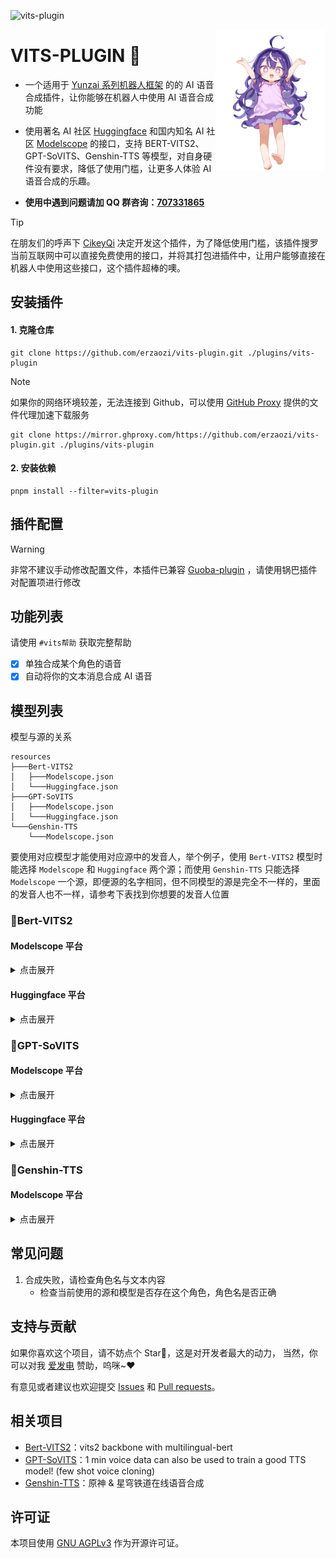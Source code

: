 ![vits-plugin](https://socialify.git.ci/erzaozi/vits-plugin/image?description=1&font=Raleway&forks=1&issues=1&language=1&name=1&owner=1&pattern=Circuit%20Board&pulls=1&stargazers=1&theme=Auto)

<img decoding="async" align=right src="resources/readme/girl.png" width="35%">

# VITS-PLUGIN 🍇

- 一个适用于 [Yunzai 系列机器人框架](https://github.com/yhArcadia/Yunzai-Bot-plugins-index) 的的 AI 语音合成插件，让你能够在机器人中使用 AI 语音合成功能

- 使用著名 AI 社区 [Huggingface](https://huggingface.co/) 和国内知名 AI 社区 [Modelscope](https://www.modelscope.cn/) 的接口，支持 BERT-VITS2、GPT-SoVITS、Genshin-TTS 等模型，对自身硬件没有要求，降低了使用门槛，让更多人体验 AI 语音合成的乐趣。

- **使用中遇到问题请加 QQ 群咨询：[707331865](https://qm.qq.com/q/TXTIS9KhO2)**

> [!TIP]
> 在朋友们的呼声下 [CikeyQi](https://github.com/CikeyQi) 决定开发这个插件，为了降低使用门槛，该插件搜罗当前互联网中可以直接免费使用的接口，并将其打包进插件中，让用户能够直接在机器人中使用这些接口，这个插件超棒的噢。

## 安装插件

#### 1. 克隆仓库

```
git clone https://github.com/erzaozi/vits-plugin.git ./plugins/vits-plugin
```

> [!NOTE]
> 如果你的网络环境较差，无法连接到 Github，可以使用 [GitHub Proxy](https://mirror.ghproxy.com/) 提供的文件代理加速下载服务
>
> ```
> git clone https://mirror.ghproxy.com/https://github.com/erzaozi/vits-plugin.git ./plugins/vits-plugin
> ```

#### 2. 安装依赖

```
pnpm install --filter=vits-plugin
```

## 插件配置

> [!WARNING]
> 非常不建议手动修改配置文件，本插件已兼容 [Guoba-plugin](https://github.com/guoba-yunzai/guoba-plugin) ，请使用锅巴插件对配置项进行修改

## 功能列表

请使用 `#vits帮助` 获取完整帮助

- [x] 单独合成某个角色的语音
- [x] 自动将你的文本消息合成 AI 语音

## 模型列表

模型与源的关系

```
resources
├───Bert-VITS2
│   ├───Modelscope.json
│   └───Huggingface.json
├───GPT-SoVITS
│   ├───Modelscope.json
│   └───Huggingface.json
└───Genshin-TTS
    └───Modelscope.json
```

要使用对应模型才能使用对应源中的发音人，举个例子，使用 `Bert-VITS2` 模型时能选择 `Modelscope` 和 `Huggingface` 两个源；而使用 `Genshin-TTS` 只能选择 `Modelscope` 一个源，即便源的名字相同，但不同模型的源是完全不一样的，里面的发音人也不一样，请参考下表找到你想要的发音人位置

### 🍉Bert-VITS2

#### Modelscope 平台

<details><summary>点击展开</summary>

|                                         模型名称                                         |                                           模型名称                                           |                                           模型名称                                            |                                            模型名称                                             |
| :--------------------------------------------------------------------------------------: | :------------------------------------------------------------------------------------------: | :-------------------------------------------------------------------------------------------: | :---------------------------------------------------------------------------------------------: |
|     [AI 陈泽（中日英）](https://www.modelscope.cn/studios/xzjosh/Ze-Bert-VITS2-2.3)      | [AI 星瞳（坏女人）（中日英）](https://www.modelscope.cn/studios/xzjosh/badXT-Bert-VITS2-2.3) |    [AI 梅西 2.0（中日英）](https://www.modelscope.cn/studios/xzjosh/Messi-Bert-VITS2-2.3)     |     [AI 珈乐 2.0（中日英）](https://www.modelscope.cn/studios/xzjosh/Carol-Bert-VITS2-2.3)      |
|  [AI 乃琳 2.0（中日英）](https://www.modelscope.cn/studios/xzjosh/Queen-Bert-VITS2-2.3)  |   [AI 七海 2.0（中日英）](https://www.modelscope.cn/studios/xzjosh/Nana7mi-Bert-VITS2-2.3)   | [AI 塔菲 2.0 重制版（中日英）](https://www.modelscope.cn/studios/xzjosh/Taffy-Bert-VITS2-2.3) | [AI 东雪莲 2.0 重制版（中日英）](https://www.modelscope.cn/studios/xzjosh/Azuma-Bert-VITS2-2.3) |
| [AI 奶绿 2.0（中日英）](https://www.modelscope.cn/studios/xzjosh/LAPLACE-Bert-VITS2-2.3) |    [AI 尼奈 2.0（中日英）](https://www.modelscope.cn/studios/xzjosh/nine-Bert-VITS2-2.3)     |     [AI 科比 2.0（中日英）](https://www.modelscope.cn/studios/xzjosh/Kobe-Bert-VITS2-2.3)     |     [AI 嘉然 2.0（中日英）](https://www.modelscope.cn/studios/xzjosh/Diana-Bert-VITS2-2.3)      |
|   [AI 丁真 2.0（中日英）](https://www.modelscope.cn/studios/xzjosh/DZ-Bert-VITS2-2.3)    |  [AI 丁真 2.0（备用 1）](https://www.modelscope.cn/studios/xzjosh/dingzhen-Bert-VITS2-2.3)   |    [AI 丁真 2.0（备用 2）](https://www.modelscope.cn/studios/xzjosh/DZhen-Bert-VITS2-2.3)     |      [AI 炫神 2.0（中日英）](https://www.modelscope.cn/studios/xzjosh/Xuan-Bert-VITS2-2.3)      |
|  [AI 电棍 2.0（中日英）](https://www.modelscope.cn/studios/xzjosh/otto-Bert-VITS2-2.3)   |    [AI 阿梓 2.0（中日英）](https://www.modelscope.cn/studios/xzjosh/Azusa-Bert-VITS2-2.3)    |   [AI 东雪莲 2.0（中日英）](https://www.modelscope.cn/studios/xzjosh/Azuma-Bert-VITS2.0.2)    |     [AI 塔菲 2.0（中日英）](https://www.modelscope.cn/studios/xzjosh/Taffy-Bert-VITS2.0.2)      |
|    [AI 星瞳 2.0（中日英）](https://www.modelscope.cn/studios/xzjosh/2568-Bert-VITS2)     |      [AI 孙笑川 2.0（中日英）](https://www.modelscope.cn/studios/xzjosh/SXC-Bert-VITS2)      |             [AI 塔菲](https://www.modelscope.cn/studios/xzjosh/Taffy-Bert-VITS2)              |           [AI 小菲](https://www.modelscope.cn/studios/xzjosh/LittleTaffy-Bert-VITS2)            |
|          [AI 东雪莲](https://www.modelscope.cn/studios/xzjosh/Azuma-Bert-VITS2)          |            [AI 奶绿](https://www.modelscope.cn/studios/xzjosh/LAPLACE-Bert-VITS2)            |             [AI 尼奈](https://www.modelscope.cn/studios/xzjosh/nine1-Bert-VITS2)              |              [AI 珈乐](https://www.modelscope.cn/studios/xzjosh/Carol-Bert-VITS2)               |
|           [AI 电棍](https://www.modelscope.cn/studios/xzjosh/otto-Bert-VITS2)            |            [AI 七海](https://www.modelscope.cn/studios/xzjosh/Nana7mi-Bert-VITS2)            |             [AI 阿梓](https://www.modelscope.cn/studios/xzjosh/Azusa-Bert-VITS2)              |             [AI 星瞳](https://www.modelscope.cn/studios/xzjosh/XingTong-Bert-VITS2)             |
|            [AI 向晚](https://www.modelscope.cn/studios/xzjosh/Ava-Bert-VITS2)            |             [AI 嘉然](https://www.modelscope.cn/studios/xzjosh/Diana-Bert-VITS2)             |             [AI 剑魔](https://www.modelscope.cn/studios/xzjosh/Aatrox-Bert-VITS2)             |              [AI 乃琳](https://www.modelscope.cn/studios/xzjosh/Eileen-Bert-VITS2)              |
|           [AI 贝拉](https://www.modelscope.cn/studios/xzjosh/Bella-Bert-VITS2)           |            [AI 扇宝](https://www.modelscope.cn/studios/xzjosh/ShanBao-Bert-VITS2)            |             [AI 恬豆](https://www.modelscope.cn/studios/xzjosh/Bekki-Bert-VITS2)              |              [AI 黑桃影](https://www.modelscope.cn/studios/xzjosh/Echo-Bert-VITS2)              |
|          [AI 卖卖](https://www.modelscope.cn/studios/xzjosh/maimai-Bert-VITS2)           |             [AI 鹿鸣](https://www.modelscope.cn/studios/xzjosh/Lumi-Bert-VITS2)              |            [AI 文静](https://www.modelscope.cn/studios/xzjosh/Wenjing-Bert-VITS2)             |                                                                                                 |

</details>

#### Huggingface 平台

<details><summary>点击展开</summary>

|                                         模型名称                                         |                                         模型名称                                          |                                          模型名称                                           |                                       模型名称                                       |
| :--------------------------------------------------------------------------------------: | :---------------------------------------------------------------------------------------: | :-----------------------------------------------------------------------------------------: | :----------------------------------------------------------------------------------: |
| [AI 星瞳（坏女人）（中日英）](https://huggingface.co/spaces/XzJosh/badXT-Bert-VITS2-2.3) |    [AI 梅西 2.0（中日英）](https://huggingface.co/spaces/XzJosh/Messi-Bert-VITS2-2.3)     |     [AI 珈乐 2.0（中日英）](https://huggingface.co/spaces/XzJosh/Carol-Bert-VITS2-2.3)      |  [AI 乃琳 2.0（中日英）](https://huggingface.co/spaces/XzJosh/Queen-Bert-VITS2-2.3)  |
|   [AI 七海 2.0（中日英）](https://huggingface.co/spaces/XzJosh/Nana7mi-Bert-VITS2-2.3)   | [AI 塔菲 2.0 重制版（中日英）](https://huggingface.co/spaces/XzJosh/Taffy-Bert-VITS2-2.3) | [AI 东雪莲 2.0 重制版（中日英）](https://huggingface.co/spaces/XzJosh/Azuma-Bert-VITS2-2.3) | [AI 奶绿 2.0（中日英）](https://huggingface.co/spaces/XzJosh/LAPLACE-Bert-VITS2-2.3) |
|    [AI 尼奈 2.0（中日英）](https://huggingface.co/spaces/XzJosh/nine-Bert-VITS2-2.3)     |     [AI 科比 2.0（中日英）](https://huggingface.co/spaces/XzJosh/Kobe-Bert-VITS2-2.3)     |     [AI 嘉然 2.0（中日英）](https://huggingface.co/spaces/XzJosh/Diana-Bert-VITS2-2.3)      |   [AI 丁真 2.0（中日英）](https://huggingface.co/spaces/XzJosh/DZ-Bert-VITS2-2.3)    |
|    [AI 炫神 2.0（中日英）](https://huggingface.co/spaces/XzJosh/Xuan-Bert-VITS2-2.3)     |     [AI 电棍 2.0（中日英）](https://huggingface.co/spaces/XzJosh/otto-Bert-VITS2-2.3)     |     [AI 阿梓 2.0（中日英）](https://huggingface.co/spaces/XzJosh/Azusa-Bert-VITS2-2.3)      | [AI 东雪莲 2.0（中日英）](https://huggingface.co/spaces/XzJosh/Azuma-Bert-VITS2.0.2) |
|    [AI 塔菲 2.0（中日英）](https://huggingface.co/spaces/XzJosh/Taffy-Bert-VITS2.0.2)    |       [AI 星瞳 2.0（中日英）](https://huggingface.co/spaces/XzJosh/2568-Bert-VITS2)       |       [AI 孙笑川 2.0（中日英）](https://huggingface.co/spaces/XzJosh/Sun-Bert-VITS2)        |           [AI 塔菲](https://huggingface.co/spaces/XzJosh/Taffy-Bert-VITS2)           |
|          [AI 小菲](https://huggingface.co/spaces/XzJosh/LittleTaffy-Bert-VITS2)          |            [AI 东雪莲](https://huggingface.co/spaces/XzJosh/Azuma-Bert-VITS2)             |             [AI 奶绿](https://huggingface.co/spaces/XzJosh/LAPLACE-Bert-VITS2)              |           [AI 尼奈](https://huggingface.co/spaces/XzJosh/nine1-Bert-VITS2)           |
|             [AI 珈乐](https://huggingface.co/spaces/XzJosh/Carol-Bert-VITS2)             |              [AI 电棍](https://huggingface.co/spaces/XzJosh/otto-Bert-VITS2)              |             [AI 七海](https://huggingface.co/spaces/XzJosh/Nana7mi-Bert-VITS2)              |           [AI 阿梓](https://huggingface.co/spaces/XzJosh/Azusa-Bert-VITS2)           |
|           [AI 星瞳](https://huggingface.co/spaces/XzJosh/XingTong-Bert-VITS2)            |              [AI 向晚](https://huggingface.co/spaces/XzJosh/Ava-Bert-VITS2)               |              [AI 嘉然](https://huggingface.co/spaces/XzJosh/Diana-Bert-VITS2)               |          [AI 剑魔](https://huggingface.co/spaces/XzJosh/Aatrox-Bert-VITS2)           |
|            [AI 乃琳](https://huggingface.co/spaces/XzJosh/Eileen-Bert-VITS2)             |             [AI 贝拉](https://huggingface.co/spaces/XzJosh/Bella-Bert-VITS2)              |             [AI 扇宝](https://huggingface.co/spaces/XzJosh/ShanBao-Bert-VITS2)              |           [AI 恬豆](https://huggingface.co/spaces/XzJosh/Bekki-Bert-VITS2)           |
|            [AI 黑桃影](https://huggingface.co/spaces/XzJosh/Echo-Bert-VITS2)             |             [AI 卖卖](https://huggingface.co/spaces/XzJosh/maimai-Bert-VITS2)             |               [AI 鹿鸣](https://huggingface.co/spaces/XzJosh/Lumi-Bert-VITS2)               |          [AI 文静](https://huggingface.co/spaces/XzJosh/Wenjing-Bert-VITS2)          |

</details>

### 🍊GPT-SoVITS

#### Modelscope 平台

<details><summary>点击展开</summary>

|                               模型名称                                |                                   模型名称                                    |                                模型名称                                 |                                    模型名称                                    |
| :-------------------------------------------------------------------: | :---------------------------------------------------------------------------: | :---------------------------------------------------------------------: | :----------------------------------------------------------------------------: |
| [AI 张顺飞](https://www.modelscope.cn/studios/xzjosh/Shun-GPT-SoVITS) |     [AI 蔡徐坤](https://www.modelscope.cn/studios/xzjosh/Kun-GPT-SoVITS)      |   [AI 米诺](https://www.modelscope.cn/studios/xzjosh/Mino-GPT-SoVITS)   |       [AI 陈泽](https://www.modelscope.cn/studios/xzjosh/Ze-GPT-SoVITS)        |
|  [AI 电棍](https://www.modelscope.cn/studios/xzjosh/otto-GPT-SoVITS)  |      [AI 炫神](https://www.modelscope.cn/studios/xzjosh/Xuan-GPT-SoVITS)      |  [AI 山泥若](https://www.modelscope.cn/studios/xzjosh/Ruo-GPT-SoVITS)   |    [AI 丁真](https://www.modelscope.cn/studios/xzjosh/dingzhen-GPT-SoVITS)     |
| [AI 孙笑川](https://www.modelscope.cn/studios/xzjosh/sun-GPT-SoVITS)  |    [AI 东雪莲](https://www.modelscope.cn/studios/xzjosh/Azuma-GPT-SoVITS)     |  [AI 塔菲](https://www.modelscope.cn/studios/xzjosh/Taffy-GPT-SoVITS)   |     [AI 奶绿](https://www.modelscope.cn/studios/xzjosh/LAPLACE-GPT-SoVITS)     |
| [AI 阿梓](https://www.modelscope.cn/studios/xzjosh/Azusa-GPT-SoVITS)  |    [AI 七海](https://www.modelscope.cn/studios/xzjosh/Nana7mi-GPT-SoVITS)     | [AI 星瞳](https://www.modelscope.cn/studios/xzjosh/XingTong-GPT-SoVITS) | [AI 星瞳（坏女人）](https://www.modelscope.cn/studios/xzjosh/badXT-GPT-SoVITS) |
|   [AI 扇宝](https://www.modelscope.cn/studios/xzjosh/SB-GPT-SoVITS)   | [AI 扇宝（卖卖）](https://www.modelscope.cn/studios/xzjosh/maimai-GPT-SoVITS) |   [AI 尼奈](https://www.modelscope.cn/studios/xzjosh/nine-GPT-SoVITS)   |      [AI 恬豆](https://www.modelscope.cn/studios/xzjosh/Bekki-GPT-SoVITS)      |
|  [AI 向晚](https://www.modelscope.cn/studios/xzjosh/Ava-GPT-SoVITS)   |     [AI 贝拉](https://www.modelscope.cn/studios/xzjosh/Bella-GPT-SoVITS)      |  [AI 珈乐](https://www.modelscope.cn/studios/xzjosh/Carol-GPT-SoVITS)   |      [AI 嘉然](https://www.modelscope.cn/studios/xzjosh/Diana-GPT-SoVITS)      |
| [AI 乃琳](https://www.modelscope.cn/studios/xzjosh/Eileen-GPT-SoVITS) |                                                                               |                                                                         |                                                                                |

</details>

#### Huggingface 平台

<details><summary>点击展开</summary>

|                             模型名称                              |                                 模型名称                                  |                                  模型名称                                  |                              模型名称                               |
| :---------------------------------------------------------------: | :-----------------------------------------------------------------------: | :------------------------------------------------------------------------: | :-----------------------------------------------------------------: |
|  [AI 电棍](https://huggingface.co/spaces/XzJosh/otto-GPT-SoVITS)  |      [AI 炫神](https://huggingface.co/spaces/XzJosh/Xuan-GPT-SoVITS)      |      [AI 山泥若](https://huggingface.co/spaces/XzJosh/Ruo-GPT-SoVITS)      | [AI 丁真](https://huggingface.co/spaces/XzJosh/dingzhen-GPT-SoVITS) |
| [AI 孙笑川](https://huggingface.co/spaces/XzJosh/sun-GPT-SoVITS)  |    [AI 东雪莲](https://huggingface.co/spaces/XzJosh/Azuma-GPT-SoVITS)     |      [AI 塔菲](https://huggingface.co/spaces/XzJosh/Taffy-GPT-SoVITS)      | [AI 奶绿](https://huggingface.co/spaces/XzJosh/LAPLACE-GPT-SoVITS)  |
| [AI 阿梓](https://huggingface.co/spaces/XzJosh/Azusa-GPT-SoVITS)  |    [AI 七海](https://huggingface.co/spaces/XzJosh/Nana7mi-GPT-SoVITS)     | [AI 星瞳（坏女人）](https://huggingface.co/spaces/XzJosh/badXT-GPT-SoVITS) | [AI 坏女人](https://huggingface.co/spaces/XzJosh/badXT-GPT-SoVITS)  |
|   [AI 扇宝](https://huggingface.co/spaces/XzJosh/SB-GPT-SoVITS)   | [AI 扇宝（卖卖）](https://huggingface.co/spaces/XzJosh/maimai-GPT-SoVITS) |      [AI 尼奈](https://huggingface.co/spaces/XzJosh/nine-GPT-SoVITS)       |  [AI 恬豆](https://huggingface.co/spaces/XzJosh/Bekki-GPT-SoVITS)   |
|  [AI 向晚](https://huggingface.co/spaces/XzJosh/Ava-GPT-SoVITS)   |     [AI 贝拉](https://huggingface.co/spaces/XzJosh/Bella-GPT-SoVITS)      |      [AI 珈乐](https://huggingface.co/spaces/XzJosh/Carol-GPT-SoVITS)      |  [AI 嘉然](https://huggingface.co/spaces/XzJosh/Diana-GPT-SoVITS)   |
| [AI 乃琳](https://huggingface.co/spaces/XzJosh/Eileen-GPT-SoVITS) |                                                                           |                                                                            |                                                                     |

</details>

### 🥕Genshin-TTS

#### Modelscope 平台

<details><summary>点击展开</summary>

|          模型名称          |      模型名称       |         模型名称         |        模型名称         |
| :------------------------: | :-----------------: | :----------------------: | :---------------------: |
|          广大\_ZH          |      秋泉红叶       |    塔杰·拉德卡尼\_ZH     |      伽吠毗陀\_ZH       |
|          白露\_ZH          |      驭空\_ZH       |        绿芙蓉\_ZH        |        阿往\_ZH         |
|        室笠朱音(茜)        |    维多利亚\_ZH     |         妮露\_ZH         |       朝比奈菲娜        |
|       谢赫祖拜尔\_ZH       |      锭前纱织       |         博士\_ZH         |       迈勒斯\_ZH        |
|           空\_ZH           |     忧（泳装）      |         尾刃康娜         |        阿晃\_ZH         |
|         轰大叔\_ZH         |  理水叠山真君\_ZH   |         飞鸟马时         |       侍从丙\_ZH        |
|          狐坂若藻          |    严苛评委\_ZH     |       瓦乐瑞娜\_ZH       |       拉伊德\_ZH        |
|          圣园未花          | 卡卡瓦夏的姐姐\_ZH  |          乙花堇          |      花角玉将\_ZH       |
|          停云\_ZH          |      夜兰\_ZH       |         流萤\_ZH         |        槌永日和         |
|          珊瑚\_ZH          |      才羽桃井       |         食蜂操祈         |      玛格丽特\_ZH       |
|          朝颜花江          |    佐西摩斯\_ZH     |          悦\_ZH          |     消沉的患者\_ZH      |
|          莎拉\_ZH          |   造物翻译官\_ZH    |         大毫\_ZH         |        角楯花凛         |
|          鳄渊明里          |    和香（温泉）     |        玛塞勒\_ZH        |        雅各\_ZH         |
|         杜吉耶\_ZH         |     艾米绮\_ZH      |        海芭夏\_ZH        |        松浦\_ZH         |
|         埃洛伊\_ZH         |    螺丝咕姆\_ZH     |         拉齐\_ZH         |       鬼方佳代子        |
|          巫女\_ZH          |      连烟\_ZH       |         奥兹\_ZH         |      德沃沙克\_ZH       |
|          札齐\_ZH          |      浣溪\_ZH       |         捕快\_ZH         |        胡尚\_ZH         |
|          手岛\_ZH          |      烟绯\_ZH       |      鹿野院平藏\_ZH      |       科拉莉\_ZH        |
|          丹花伊吹          |     加福尔\_ZH      |     星际和平播报\_ZH     |       杰洛尼\_ZH        |
|         金忽律\_ZH         |     洛伦佐\_ZH      |         警长\_ZH         |      伊织（泳装）       |
|         旅行者\_ZH         |      多莉\_ZH       |         乌维\_ZH         |        闲云\_ZH         |
|          嘉义\_ZH          |     希露瓦\_ZH      |       巨大谜钟\_ZH       |        间宵时雨         |
|         齐米亚\_ZH         |      薇尔\_ZH       |       深渊法师\_ZH       |        风仓萌绘         |
|          狮子堂泉          |   歌原（应援团）    |        斯嘉莉\_ZH        |        美甘尼禄         |
|           琴\_ZH           |    日奈（泳装）     |        阿贝多\_ZH        |        迈蒙\_ZH         |
|        埃斯蒙德\_ZH        |       古关忧        |        维尔德\_ZH        |      蒂玛乌斯\_ZH       |
|         克拉拉\_ZH         |      高善\_ZH       |       荒泷一斗\_ZH       |       维卡斯\_ZH        |
|          净砚\_ZH          |   菲尔戈黛特\_ZH    |           莫弈           |     温和的声音\_ZH      |
|          朱城瑠美          |      不破莲华       |         村田\_ZH         |        泽田\_ZH         |
|         希格雯\_ZH         |     伊迪娅\_ZH      |        独孤朔\_ZH        |        沙寅\_ZH         |
|         欧菲妮\_ZH         |      迪肯\_ZH       |         托帕\_ZH         |       费索勒\_ZH        |
|          希儿\_ZH          |      赤司纯子       |        毗伽尔\_ZH        |       钟表匠\_ZH        |
|          桐生桔梗          |      安柏\_ZH       |        流浪者\_ZH        |        甘雨\_ZH         |
|         田铁嘴\_ZH         |   黑泽京之介\_ZH    |         岩明\_ZH         |        北斗\_ZH         |
|           葵\_ZH           |  暮夜剧团团长\_ZH   |         小川\_ZH         |      神里绫人\_ZH       |
|         葛瑞丝\_ZH         |    枫香（正月）     |        塔里克\_ZH        |    剑阵中的声音\_ZH     |
|          久田泉奈          |     艾洛迪\_ZH      |      贝雅特丽奇\_ZH      |        康纳\_ZH         |
|         圆堂志美子         |    真白（泳装）     |         千织\_ZH         |        重云\_ZH         |
|          凝光\_ZH          |   年幼的孩子\_ZH    |       美游（泳装）       |        天雨亚子         |
|         阿洛瓦\_ZH         |      伊庭\_ZH       |         托克\_ZH         |        萨姆\_ZH         |
|          花冈柚子          |    稻城萤美\_ZH     |         侯章\_ZH         |       天童爱丽丝        |
|         阿佩普\_ZH         |    九条裟罗\_ZH     |        阿尼斯\_ZH        |        歌蒂\_ZH         |
|         斯薇塔\_ZH         |      七七\_ZH       |         托马\_ZH         |        淮安\_ZH         |
|          戒野美咲          |      邓恩\_ZH       |         浮烟\_ZH         |       里卡尔\_ZH        |
|        九条镰治\_ZH        |     罗伊斯\_ZH      |       白子（泳装）       |      木南杏奈\_ZH       |
|         艾迪恩\_ZH         |   莲见（体操服）    |     药王秘传魁首\_ZH     |       连河切里诺        |
|           才羽绿           |    芙卡洛斯\_ZH     |         景元\_ZH         |        幻胧\_ZH         |
|           佐城巴           |      黑见芹香       |         叶德\_ZH         |        翡翠\_ZH         |
|        冥火大公\_ZH        |      老戴\_ZH       |         爱清枫香         |     佳代子（正月）      |
|        寒腿叔叔\_ZH        |      天叔\_ZH       |        塞德娜\_ZH        |        耕一\_ZH         |
|          银狼\_ZH          |      魔女 N_ZH      |        小仓澪\_ZH        |       科林斯\_ZH        |
|          姬木梅露          |      古田\_ZH       |         商人\_ZH         |      回声海螺\_ZH       |
|         奥泰巴\_ZH         |       魈\_ZH        |       长门幸子\_ZH       |      天目十五\_ZH       |
|           柚岛夏           |       猫塚响        |        加拉赫\_ZH        |        伊落玛丽         |
|         维利特\_ZH         |      查宝\_ZH       |        卡莉露\_ZH        |       萨齐因\_ZH        |
| 拉格沃克•夏尔•米哈伊尔\_ZH |     纳比尔\_ZH      |      一心传名刀\_ZH      |       阿娜耶\_ZH        |
|          伊草遥香          |     维格尔\_ZH      |          扇喜葵          |      柚子（女仆）       |
|          凯亚\_ZH          |     娜塔莎\_ZH      |        梓（泳装）        |        莺儿\_ZH         |
|          阿圆\_ZH          |    莫塞伊思\_ZH     |        西尔弗\_ZH        |      瑞安维尔\_ZH       |
|         凯西娅\_ZH         |     老芬奇\_ZH      |         白术\_ZH         |       卡莉娜\_ZH        |
|          宁禄\_ZH          |     波提欧\_ZH      |         洛恩\_ZH         |        鬼怒川霞         |
|          小涂真纪          |      枣伊吕波       |         早濑优香         |     刻薄的小孩\_ZH      |
|        八重神子\_ZH        |    伊德里西\_ZH     |        福尔茨\_ZH        |       帕维耶\_ZH        |
|        静子（泳装）        |      艾文\_ZH       |         玲可\_ZH         |      石头老板\_ZH       |
|         莱斯格\_ZH         |     菲谢尔\_ZH      |         元太\_ZH         |      克列门特\_ZH       |
|          仲正一花          |       桐藤渚        |       泉奈（泳装）       |        云堇\_ZH         |
|          小贩\_ZH          | 拍卖会工作人员\_ZH  |       今谷香里\_ZH       |        女声\_ZH         |
|        芹香（正月）        |     乔瓦尼\_ZH      |         黑馆晴奈         |     日富美（泳装）      |
|          接笏\_ZH          |      石头\_ZH       |        杜拉夫\_ZH        |       黑天鹅\_ZH        |
|          半夏\_ZH          |      木村\_ZH       |       芹奈（圣诞）       |        望雅\_ZH         |
|        阿尔卡米\_ZH        |     维尔芒\_ZH      |         立本\_ZH         |        云叔\_ZH         |
|     七叶寂照秘密主\_ZH     |    莱欧斯利\_ZH     |        居勒什\_ZH        |         刃\_ZH          |
|          月雪宫子          |      安守实里       |         木木\_ZH         |        行秋\_ZH         |
|      猎犬家系成员\_ZH      |     爱德琳\_ZH      |        阮•梅\_ZH         |        理村爱理         |
|          温迪\_ZH          |     韦尔纳\_ZH      |         砂金\_ZH         |       沙扎曼\_ZH        |
|          恶龙\_ZH          |    神里绫华\_ZH     |       枫原万叶\_ZH       |        胡桃\_ZH         |
|        费迪南德\_ZH        |      阿鸠\_ZH       |         黑塔\_ZH         |       迪希雅\_ZH        |
|        睦月（正月）        |    丹恒•饮月\_ZH    |       雷电将军\_ZH       | 浮游风蕈兽·元素生命\_ZH |
|       尼禄（兔女郎）       |    托帕&账账\_ZH    |         悠策\_ZH         |       镜中人\_ZH        |
|       佩尔西科夫\_ZH       |     朔次郎\_ZH      |        夏沃蕾\_ZH        |        香菱\_ZH         |
|         艾丝妲\_ZH         |    时（兔女郎）     |         五郎\_ZH         |       奥列格\_ZH        |
|         玛达赫\_ZH         |     绮良良\_ZH      |       白老先生\_ZH       |        羽沼真琴         |
|         艾莉丝\_ZH         |     纳菲斯\_ZH      |         恕筠\_ZH         |        钟离\_ZH         |
|          吉莲\_ZH          |      嘉玛\_ZH       |        娜比雅\_ZH        |        歌住樱子         |
|          霞泽美游          |   怀疑的患者\_ZH    |     冒失的帕拉德\_ZH     |        唐娜\_ZH         |
|          宵宫\_ZH          |     琳妮特\_ZH      |        常九爷\_ZH        |       小野寺\_ZH        |
|        艾尔海森\_ZH        |      诗筠\_ZH       |         柯莱\_ZH         |       巴穆恩\_ZH        |
|       安静的宾客\_ZH       |      黛比\_ZH       |         知易\_ZH         |      薇若妮卡\_ZH       |
|          浅黄睦月          |      赛诺\_ZH       |         静山真白         |        宏达\_ZH         |
|           白洲梓           |     阿拉夫\_ZH      |          千鸟满          |       芭芭拉\_ZH        |
|         asideb_ZH          |     久利须\_ZH      |          星\_ZH          |       劳伦斯\_ZH        |
|          夏妮\_ZH          |     筑梦师\_ZH      |       深渊使徒\_ZH       |     笼钓瓶一心\_ZH      |
|         新之丞\_ZH         |     斯坦利\_ZH      |        梅里埃\_ZH        |       提纳里\_ZH        |
|         合欢垣吹雪         |    阿巴图伊\_ZH     |         林尼\_ZH         |        向导\_ZH         |
|          砂糖\_ZH          |    迪娜泽黛\_ZH     |         德田\_ZH         |        丹枢\_ZH         |
|         劳维克\_ZH         |     维多克\_ZH      |        和元泉艾米        |        明星日鞠         |
|         吴船长\_ZH         |     巴达维\_ZH      |      年长的患者\_ZH      |        阿祇\_ZH         |
|       珊瑚宫心海\_ZH       |     伦纳德\_ZH      |        霄老大\_ZH        |       贾拉康\_ZH        |
|         凯瑟琳\_ZH         |     迪卢克\_ZH      |        法拉娜\_ZH        |        埃德\_ZH         |
|        阿蕾奇诺\_ZH        |      霄翰\_ZH       |       巴蒂斯特\_ZH       |       丹吉尔\_ZH        |
|        德拉萝诗\_ZH        |     丝柯克\_ZH      |       鹤城（泳装）       |       查尔斯\_ZH        |
|       花凛（兔女郎）       |      百闻\_ZH       |       千世（泳装）       |        梦主\_ZH         |
|       优香（体操服）       |      绘星\_ZH       |         申鹤\_ZH         |       娜维娅\_ZH        |
|         埃舍尔\_ZH         |      莫娜\_ZH       |         河和静子         |        丹羽\_ZH         |
|        阿斯法德\_ZH        |     大肉丸\_ZH      |        小鸟游星野        |        砂狼白子         |
|        乐平波琳\_ZH        |      光之\_ZH       |       罗莎莉亚\_ZH       |        公主\_ZH         |
|         贡达法\_ZH         |     紫月季\_ZH      |   焦躁的丹鼎司医士\_ZH   |         近卫南          |
|          中务桐乃          |      杰克\_ZH       |       阿露（正月）       |        初音未来         |
|         克罗索\_ZH         |     埃勒曼\_ZH      |      羽生田千鹤\_ZH      |       有乐斋\_ZH        |
|          男声\_ZH          |     莱依拉\_ZH      |           夏彦           |        艾丽\_ZH         |
|          佩拉\_ZH          |     阿扎木\_ZH      |         虎克\_ZH         |        若心\_ZH         |
|          漱玉\_ZH          |      罗刹\_ZH       |        艾薇拉\_ZH        |      萨赫哈蒂\_ZH       |
|          剑先鹤城          |  削月筑阳真君\_ZH   |         波洛\_ZH         |       爱贝尔\_ZH        |
|      炒冷饭机器人\_ZH      |      岩夫\_ZH       |      奇怪的云骑\_ZH      |       塞琉斯\_ZH        |
|          米沙\_ZH          |  明日奈（兔女郎）   |        柊千里\_ZH        |        星稀\_ZH         |
|         阿山婆\_ZH         |      琳琅\_ZH       |        舒伯特\_ZH        |       星期日\_ZH        |
|          若叶日向          |      阿旭\_ZH       |         玛吉\_ZH         |        米凯\_ZH         |
|         卡萝蕾\_ZH         |    伊利亚斯\_ZH     | 浮游水蕈兽·元素生命\_ZH  |        桑上果穗         |
|        钟表小子\_ZH        |     大和田\_ZH      |         素裳\_ZH         |        特纳\_ZH         |
|          丹恒\_ZH          |     库斯图\_ZH      |        克雷薇\_ZH        |        朋义\_ZH         |
|         纳西妲\_ZH         |      平山\_ZH       |         藿藿\_ZH         |       娜德瓦\_ZH        |
|          各务千寻          |     诺艾尔\_ZH      |        芙萝拉\_ZH        |        宛烟\_ZH         |
|        今谷佳祐\_ZH        |     徐六石\_ZH      |        卯师傅\_ZH        |        银杏\_ZH         |
|          青镞\_ZH          |     巴哈利\_ZH      |         慧心\_ZH         |         铜花瞬          |
|        白子（骑行）        |      梁沐\_ZH       |         博易\_ZH         |        空崎日奈         |
|        独眼小僧\_ZH        |     芙宁娜\_ZH      |       一之濑明日奈       |       迪奥娜\_ZH        |
|         露尔薇\_ZH         |   戴因斯雷布\_ZH    |         黑崎小雪         |        佐天泪子         |
|          冰室濑名          |      羽川莲见       |         药子纱绫         |       泽维尔\_ZH        |
|         卡布斯\_ZH         |      小乐\_ZH       |         卓也\_ZH         |       知更鸟\_ZH        |
|       嚣张的小孩\_ZH       |       陆景和        |        基娅拉\_ZH        |       法哈德\_ZH        |
|         海妮耶\_ZH         |      浦和花子       |          下仓惠          |        玥辉\_ZH         |
|         伊萨克\_ZH         |     菲约尔\_ZH      |       克洛琳德\_ZH       |        雷泽\_ZH         |
|           春日椿           |    西衍先生\_ZH     |      界种科科员\_ZH      |       帕斯卡\_ZH        |
|         舍利夫\_ZH         |  醉醺醺的宾客\_ZH   |        麦希尔\_ZH        |       拉赫曼\_ZH        |
|        响（应援团）        |      竺子\_ZH       |       今谷三郎\_ZH       |        辛焱\_ZH         |
|         赛索斯\_ZH         |    鹿野奈奈\_ZH     |         杏山和纱         |        重佐\_ZH         |
|           空井咲           |    加藤洋平\_ZH     |          勇美枫          |        芷巧\_ZH         |
|          优菈\_ZH          |      白石歌原       |         阿兰\_ZH         |       迪尔菲\_ZH        |
|         斯科特\_ZH         | 祖莉亚·德斯特雷\_ZH |         符玄\_ZH         |      真理医生\_ZH       |
|          江蓠\_ZH          |      古山\_ZH       |         一平\_ZH         |       尤利安\_ZH        |
|           穹\_ZH           |     霍夫曼\_ZH      |         寒鸦\_ZH         |        嘉良\_ZH         |
|          纯也\_ZH          |      桑博\_ZH       |         尾巴\_ZH         |      可可利亚\_ZH       |
|         桂乃芬\_ZH         |     萍姥姥\_ZH      |        坎蒂丝\_ZH        |       铁尔南\_ZH        |
|        纯水精灵\_ZH        |      阿幸\_ZH       |         瑶瑶\_ZH         |        奥空绫音         |
|          阿雩\_ZH          |     蒂埃里\_ZH      |         早柚\_ZH         |        女士\_ZH         |
|         阿夫辛\_ZH         |      厨子\_ZH       |         天见和香         |        阿守\_ZH         |
|         马姆杜\_ZH         |      黄泉\_ZH       |         黑田\_ZH         |      埃尔欣根\_ZH       |
|          李丁\_ZH          |      彦卿\_ZH       |         镜流\_ZH         |    记忆中的声音\_ZH     |
|         咲（泳装）         |      水羽三森       |         上杉\_ZH         |       shajinma_ZH       |
|         夏洛蒂\_ZH         |     玛乔丽\_ZH      |       考特里亚\_ZH       |        刻晴\_ZH         |
|         鲁哈维\_ZH         |     西拉杰\_ZH      | 有原则的猎犬家系成员\_ZH |        智树\_ZH         |
|          可莉\_ZH          |     池仓玛丽娜      |        式大将\_ZH        |        御坂美琴         |
|       冷漠的男性\_ZH       |      青雀\_ZH       |       达达利亚\_ZH       |       久岐忍\_ZH        |
|         西瓦尼\_ZH         |      卡维\_ZH       |        伊原木好美        |        苍森美弥         |
|         珐露珊\_ZH         |      埃泽\_ZH       |         捕头\_ZH         |      伯恩哈德\_ZH       |
|        尤苏波夫\_ZH        |    遥香（正月）     |        瓦尔特\_ZH        |       沃特林\_ZH        |
|         班尼特\_ZH         |    阿慈谷日富美     |        科尔特\_ZH        |    留云借风真君\_ZH     |
| 陆行岩本真蕈·元素生命\_ZH  |      帕姆\_ZH       |       若藻（泳装）       |        丽莎\_ZH         |
|          昆钧\_ZH          |     加萨尼\_ZH      |       勘解由小路紫       |       菲米尼\_ZH        |
|          雪衣\_ZH          |     法伊兹\_ZH      |         宇泽玲纱         |        商华\_ZH         |
|          艾伦\_ZH          |      丰见小鸟       |       那维莱特\_ZH       |       艾伯特\_ZH        |
|      长野原龙之介\_ZH      |   慈祥的女声\_ZH    |        辛克尔\_ZH        |        晴霓\_ZH         |
|           春原瞬           |    安东尼娜\_ZH     |         露子\_ZH         |        韵宁\_ZH         |
|       爱德华医生\_ZH       |  自称渊上之物\_ZH   |         燕翠\_ZH         |       华劳斯\_ZH        |
|          春原心奈          |      艾琳\_ZH       |        卡芙卡\_ZH        |       茂才公\_ZH        |
|            左然            |  发抖的流浪者\_ZH   |         旁白\_ZH         |        安西\_ZH         |
|        垃垃撕圾\_ZH        |    大慈树王\_ZH     |      讨嫌的小孩\_ZH      |      金人会长\_ZH       |
|          老孟\_ZH          |   忠诚的侍从\_ZH    |         阿来\_ZH         |        守月铃美         |
|        莱提西娅\_ZH        |      皮特\_ZH       |         音濑小玉         |        长生\_ZH         |
|        布洛妮娅\_ZH        |   爱丽丝（女仆）    |         嘉明\_ZH         |       塞塔蕾\_ZH        |
|        会场广播\_ZH        |      花火\_ZH       |         隐书\_ZH         |        岚姐\_ZH         |
|         阿扎尔\_ZH         |     卡波特\_ZH      |         秤亚津子         |        莱昂\_ZH         |
|          明曦\_ZH          |      银枝\_ZH       |      被俘的信徒\_ZH      |    掇星攫辰天君\_ZH     |
|          鹫见芹奈          |      珠函\_ZH       |       阿汉格尔\_ZH       |       史瓦罗\_ZH        |
|         拍卖师\_ZH         |     引导员\_ZH      |         米卡\_ZH         |        牛牧朱莉         |
|          远黛\_ZH          |       荧\_ZH        |       伊丝黛莱\_ZH       |        姬子\_ZH         |
|          荒谷\_ZH          |      火宫千夏       |         百识\_ZH         |        银镜伊织         |
|        公输师傅\_ZH        |    星野（泳装）     |         狐妖\_ZH         |        龙二\_ZH         |
|        帮派老大\_ZH        |      言笑\_ZH       |         生盐诺亚         |        理查\_ZH         |
|          信使\_ZH          |  塞萨尔的日记\_ZH   |         卢卡\_ZH         |       亚卡巴\_ZH        |
|        宫子（泳装）        |      博来\_ZH       |        副警长\_ZH        |       十六夜野宫        |
|         弗洛朗\_ZH         |  守护者的意志\_ZH   |        伊莎朵\_ZH        |        派蒙\_ZH         |
|          大野月咏          |    玻瑞亚斯\_ZH     |        陸八魔阿露        |      奇妙的船\_ZH       |
|          哲平\_ZH          |       小钩晴        |         下江小春         |       费斯曼\_ZH        |
|        卡卡瓦夏\_ZH        |     贝努瓦\_ZH      |      苍老的声音\_ZH      |       卡西迪\_ZH        |
|          阿伟\_ZH          |     三月七\_ZH      |        杰帕德\_ZH        |                         |

</details>

## 常见问题

1. 合成失败，请检查角色名与文本内容
   - 检查当前使用的源和模型是否存在这个角色，角色名是否正确

## 支持与贡献

如果你喜欢这个项目，请不妨点个 Star🌟，这是对开发者最大的动力， 当然，你可以对我 [爱发电](https://afdian.net/a/sumoqi) 赞助，呜咪~❤️

有意见或者建议也欢迎提交 [Issues](https://github.com/erzaozi/vits-plugin/issues) 和 [Pull requests](https://github.com/erzaozi/vits-plugin/pulls)。

## 相关项目

- [Bert-VITS2](https://github.com/fishaudio/Bert-VITS2)：vits2 backbone with multilingual-bert
- [GPT-SoVITS](https://github.com/RVC-Boss/GPT-SoVITS)：1 min voice data can also be used to train a good TTS model! (few shot voice cloning)
- [Genshin-TTS](https://bv2.firefly.matce.cn)：原神 & 星穹铁道在线语音合成

## 许可证

本项目使用 [GNU AGPLv3](https://choosealicense.com/licenses/agpl-3.0/) 作为开源许可证。
